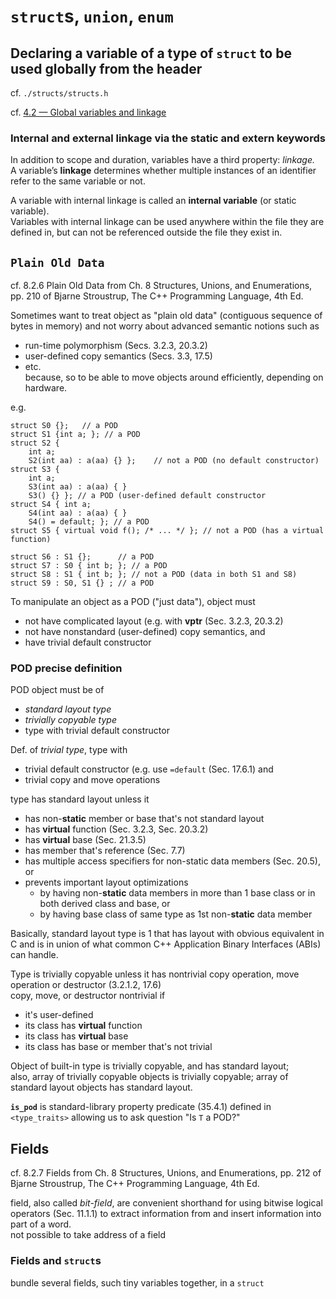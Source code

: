 # `struct`s, `union`, `enum`  

## Declaring a variable of a type of `struct` to be used globally from the header 

cf. `./structs/structs.h`  

cf. [4.2 — Global variables and linkage](http://www.learncpp.com/cpp-tutorial/42-global-variables/)  

### Internal and external linkage via the static and extern keywords ###

In addition to scope and duration, variables have a third property: *linkage.*   
A variable’s **linkage** determines whether multiple instances of an identifier refer to the same variable or not.  

A variable with internal linkage is called an **internal variable** (or static variable).  
Variables with internal linkage can be used anywhere within the file they are defined in, but can not be referenced outside the file they exist in.

## `Plain Old Data`  

cf. 8.2.6 Plain Old Data from Ch. 8 Structures, Unions, and Enumerations, pp. 210 of Bjarne Stroustrup, The C++ Programming Language, 4th Ed.  

Sometimes want to treat object as "plain old data" (contiguous sequence of bytes in memory) and not worry about advanced semantic notions such as 
- run-time polymorphism (Secs. 3.2.3, 20.3.2)  
- user-defined copy semantics (Secs. 3.3, 17.5)  
- etc.  
because, so to be able to move objects around efficiently, depending on hardware.  

e.g.  

```  
struct S0 {};	// a POD
struct S1 {int a; }; // a POD
struct S2 {
	int a;
	S2(int aa) : a(aa) {} };	// not a POD (no default constructor)  
struct S3 { 
	int a;
	S3(int aa) : a(aa) { }  
	S3() {} }; // a POD (user-defined default constructor  
struct S4 { int a; 
	S4(int aa) : a(aa) { }  
	S4() = default; }; // a POD
struct S5 { virtual void f(); /* ... */ }; // not a POD (has a virtual function)  	

struct S6 : S1 {}; 		// a POD
struct S7 : S0 { int b; }; // a POD  
struct S8 : S1 { int b; }; // not a POD (data in both S1 and S8) 
struct S9 : S0, S1 {} ; // a POD

```  

To manipulate an object as a POD ("just data"), object must 
* not have complicated layout (e.g. with **vptr** (Sec. 3.2.3, 20.3.2)  
* not have nonstandard (user-defined) copy semantics, and 
* have trivial default constructor  

### POD precise definition 
POD object must be of 
* *standard layout type*  
* *trivially copyable type*  
* type with trivial default constructor  

Def. of *trivial type*, type with  
* trivial default constructor (e.g. use `=default` (Sec. 17.6.1) and 
* trivial copy and move operations  

type has standard layout unless it  
* has non-**static** member or base that's not standard layout  
* has **virtual** function (Sec. 3.2.3, Sec. 20.3.2)  
* has **virtual** base  (Sec. 21.3.5)  
* has member that's reference (Sec. 7.7)  
* has multiple access specifiers for non-static data members (Sec. 20.5), or 
* prevents important layout optimizations  
	* by having non-**static** data members in more than 1 base class or in both derived class and base, or  
	* by having base class of same type as 1st non-**static** data member  

Basically, standard layout type is 1 that has layout with obvious equivalent in C and is in union of what common C++ Application Binary Interfaces (ABIs) can handle.  

Type is trivially copyable unless it has nontrivial copy operation, move operation or destructor (3.2.1.2, 17.6)  
copy, move, or destructor nontrivial if  
* it's user-defined  
* its class has **virtual** function  
* its class has **virtual** base  
* its class has base or member that's not trivial  

Object of built-in type is trivially copyable, and has standard layout;   
also, array of trivially copyable objects is trivially copyable; array of standard layout objects has standard layout.  

**`is_pod`**  is standard-library property predicate (35.4.1) defined in `<type_traits>` allowing us to ask question "Is `T` a POD?"   

	
## Fields  

cf. 8.2.7 Fields from Ch. 8 Structures, Unions, and Enumerations, pp. 212 of Bjarne Stroustrup, The C++ Programming Language, 4th Ed.  

field, also called *bit-field*, are convenient shorthand for using bitwise logical operators (Sec. 11.1.1) to extract information from and insert information into part of a word.   
not possible to take address of a field  

### Fields and `struct`s  

bundle several fields, such tiny variables together, in a `struct`  
